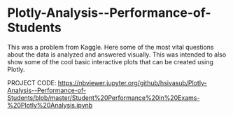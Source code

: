 # Plotly-Analysis--Performance-of-Students
This was a problem from Kaggle. Here some of the most vital questions about the data is analyzed and answered visually. 
This was intended to also show some of the cool basic interactive plots that can be created using Plotly.

PROJECT CODE: https://nbviewer.jupyter.org/github/hsivasub/Plotly-Analysis--Performance-of-Students/blob/master/Student%20Performance%20in%20Exams-%20Plotly%20Analysis.ipynb 
